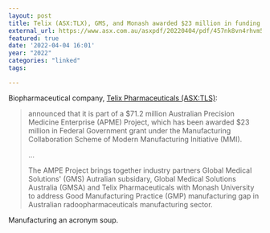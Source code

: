```yaml
---
layout: post
title: Telix (ASX:TLX), GMS, and Monash awarded $23 million in funding from the Federal Government
external_url: https://www.asx.com.au/asxpdf/20220404/pdf/457nk8vn4rhvm5.pdf
featured: true
date: '2022-04-04 16:01'
year: "2022"
categories: "linked"
tags: 

---
```


Biopharmaceutical company, [Telix Pharmaceuticals (ASX:TLS)](https://www2.asx.com.au/markets/company/TLX):

> announced that it is part of a $71.2 million Australian Precision Medicine Enterprise (APME) Project, which has been awarded $23 million in Federal Government grant under the Manufacturing Collaboration Scheme of Modern Manufacturing Initiative (MMI).
> 
> ...
>  
> The AMPE Project brings together industry partners Global Medical Solutions' (GMS) Autralian subsidary, Global Medical Solutions Australia (GMSA) and Telix Pharmaceuticals with Monash University to address Good Manufacturing Practice (GMP) manufacturing gap in Australian radoopharmaceuticals manufacturing sector.

Manufacturing an acronym soup.
